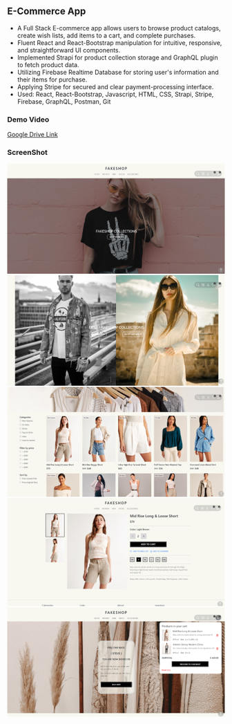 ## E-Commerce App
- A Full Stack E-commerce app allows users to browse product catalogs, create wish lists, add items to a cart, and complete purchases.
- Fluent React and React-Bootstrap manipulation for intuitive, responsive, and straightforward UI components.
- Implemented Strapi for product collection storage and GraphQL plugin to fetch product data.
- Utilizing Firebase Realtime Database for storing user's information and their items for purchase. 
- Applying Stripe for secured and clear payment-processing interface.
- Used: React, React-Bootstrap, Javascript, HTML, CSS, Strapi, Stripe, Firebase, GraphQL, Postman, Git

### Demo Video 
[Google Drive Link](https://drive.google.com/drive/folders/1uEmvqDLMvZ_qovpSFyGliW93hc6m6XOl?usp=sharing)

### ScreenShot
![Alt text](/src/components/img/ScreenShot1.png?raw=true "ScreenShot1")
![Alt text](/src/components/img/ScreenShot5.png?raw=true "ScreenShot2")
![Alt text](/src/components/img/ScreenShot2.png?raw=true "ScreenShot3")
![Alt text](/src/components/img/ScreenShot3.png?raw=true "ScreenShot4")
![Alt text](/src/components/img/ScreenShot4.png?raw=true "ScreenShot5")